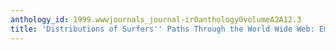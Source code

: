 ```yaml
---
anthology_id: 1999.wwwjournals_journal-ir0anthology0volumeA2A12.3
title: 'Distributions of Surfers'' Paths Through the World Wide Web: Empirical Characterizations'
---
```

